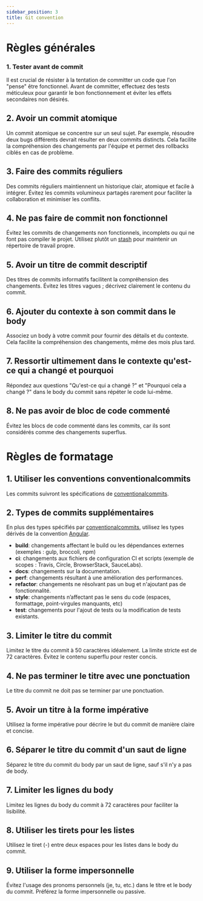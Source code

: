 ```yaml
---
sidebar_position: 3
title: Git convention
---
```


# Règles générales

### 1. Tester avant de commit

Il est crucial de résister à la tentation de committer un code que l'on "pense" être fonctionnel. Avant de committer, effectuez des tests méticuleux pour garantir le bon fonctionnement et éviter les effets secondaires non désirés.

## 2. Avoir un commit atomique

Un commit atomique se concentre sur un seul sujet. Par exemple, résoudre deux bugs différents devrait résulter en deux commits distincts. Cela facilite la compréhension des changements par l'équipe et permet des rollbacks ciblés en cas de problème.

## 3. Faire des commits réguliers

Des commits réguliers maintiennent un historique clair, atomique et facile à intégrer. Évitez les commits volumineux partagés rarement pour faciliter la collaboration et minimiser les conflits.

## 4. Ne pas faire de commit non fonctionnel

Évitez les commits de changements non fonctionnels, incomplets ou qui ne font pas compiler le projet. Utilisez plutôt un [stash](https://git-scm.com/docs/git-stash) pour maintenir un répertoire de travail propre.

## 5. Avoir un titre de commit descriptif

Des titres de commits informatifs facilitent la compréhension des changements. Évitez les titres vagues ; décrivez clairement le contenu du commit.

## 6. Ajouter du contexte à son commit dans le body

Associez un body à votre commit pour fournir des détails et du contexte. Cela facilite la compréhension des changements, même des mois plus tard.

## 7. Ressortir ultimement dans le contexte qu'est-ce qui a changé et pourquoi

Répondez aux questions "Qu'est-ce qui a changé ?" et "Pourquoi cela a changé ?" dans le body du commit sans répéter le code lui-même.

## 8. Ne pas avoir de bloc de code commenté

Évitez les blocs de code commenté dans les commits, car ils sont considérés comme des changements superflus.

# Règles de formatage

## 1. Utiliser les conventions conventionalcommits

Les commits suivront les spécifications de [conventionalcommits](https://www.conventionalcommits.org/).

## 2. Types de commits supplémentaires

En plus des types spécifiés par [conventionalcommits](https://www.conventionalcommits.org/), utilisez les types dérivés de la convention [Angular](https://github.com/angular/angular/blob/22b96b9/CONTRIBUTING.md#type).

- **build**: changements affectant le build ou les dépendances externes (exemples : gulp, broccoli, npm)
- **ci**: changements aux fichiers de configuration CI et scripts (exemple de scopes : Travis, Circle, BrowserStack, SauceLabs).
- **docs**: changements sur la documentation.
- **perf**: changements résultant à une amélioration des performances.
- **refactor**: changements ne résolvant pas un bug et n'ajoutant pas de fonctionnalité.
- **style**: changements n’affectant pas le sens du code (espaces, formattage, point-virgules manquants, etc)
- **test**: changements pour l'ajout de tests ou la modification de tests existants.

## 3. Limiter le titre du commit

Limitez le titre du commit à 50 caractères idéalement. La limite stricte est de 72 caractères. Évitez le contenu superflu pour rester concis.

## 4. Ne pas terminer le titre avec une ponctuation

Le titre du commit ne doit pas se terminer par une ponctuation.

## 5. Avoir un titre à la forme impérative

Utilisez la forme impérative pour décrire le but du commit de manière claire et concise.

## 6. Séparer le titre du commit d'un saut de ligne

Séparez le titre du commit du body par un saut de ligne, sauf s'il n'y a pas de body.

## 7. Limiter les lignes du body

Limitez les lignes du body du commit à 72 caractères pour faciliter la lisibilité.

## 8. Utiliser les tirets pour les listes

Utilisez le tiret (-) entre deux espaces pour les listes dans le body du commit.

## 9. Utiliser la forme impersonnelle

Évitez l'usage des pronoms personnels (je, tu, etc.) dans le titre et le body du commit. Préférez la forme impersonnelle ou passive.
